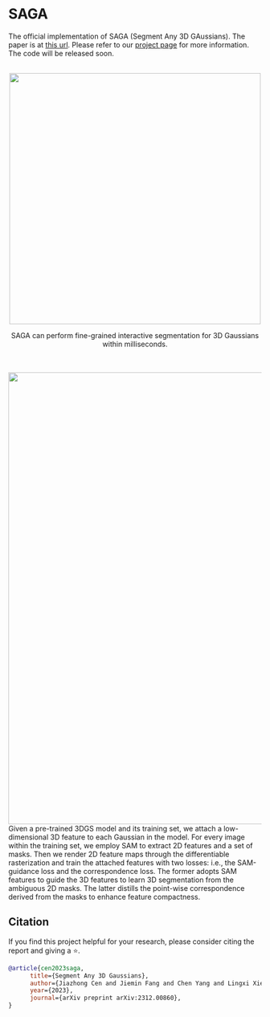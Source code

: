 # SAGA
The official implementation of SAGA (Segment Any 3D GAussians). The paper is at [this url](https://jumpat.github.io/SAGA/SAGA_paper.pdf). Please refer to our [project page](https://jumpat.github.io/SAGA/) for more information. The code will be released soon.
<br>
<br>
<div align=center>
<img src="https://github.com/Jumpat/SegAnyGAussians/blob/main/imgs/teaser.png" width="500px">

SAGA can perform fine-grained interactive segmentation for 3D Gaussians within milliseconds.  
</div>
<br>
<br>
<div align=center>
<img src="https://github.com/Jumpat/SegAnyGAussians/blob/main/imgs/pipe.png" width="900px">
</div>
Given a pre-trained 3DGS model and its training set, we attach a low-dimensional 3D feature to each Gaussian in the model. For every image within the training set, we employ SAM to extract 2D features and a set of masks. Then we render 2D feature maps through the differentiable rasterization and train the attached features with two losses: i.e., the SAM-guidance loss and the correspondence loss. The former adopts SAM features to guide the 3D features to learn 3D segmentation from the ambiguous 2D masks. The latter distills the point-wise correspondence derived from the masks to enhance feature compactness.

## Citation
If you find this project helpful for your research, please consider citing the report and giving a ⭐.
```BibTex
@article{cen2023saga,
      title={Segment Any 3D Gaussians}, 
      author={Jiazhong Cen and Jiemin Fang and Chen Yang and Lingxi Xie and Xiaopeng Zhang and Wei Shen and Qi Tian},
      year={2023},
      journal={arXiv preprint arXiv:2312.00860},
}

